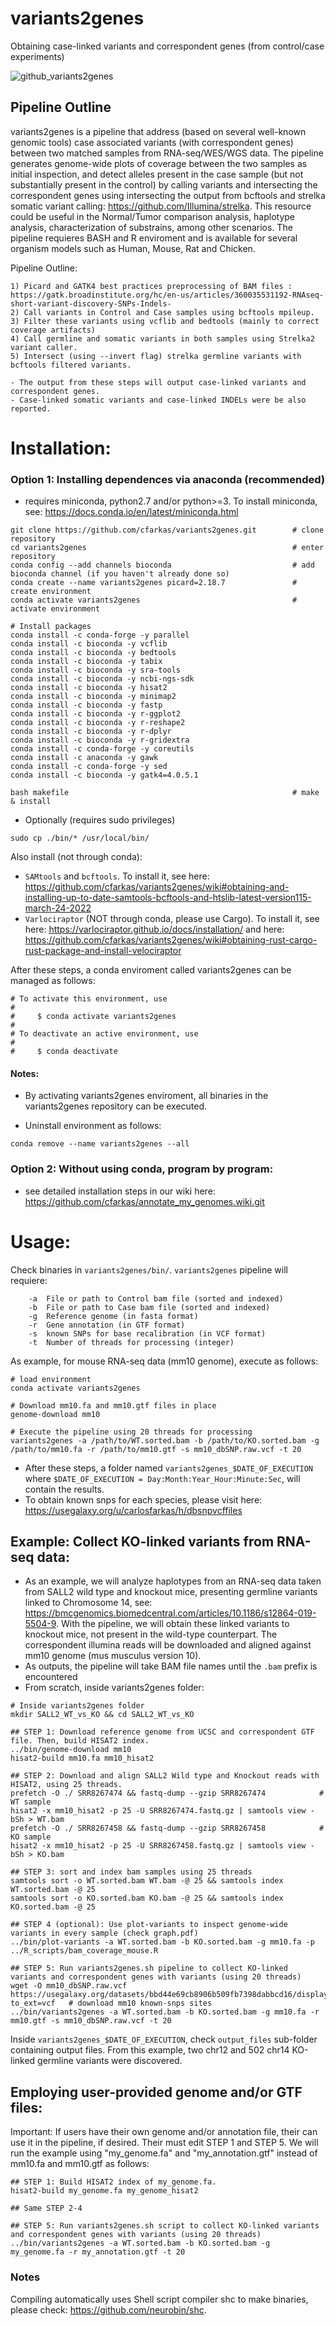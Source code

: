 # variants2genes
Obtaining case-linked variants and correspondent genes (from control/case experiments)

![github_variants2genes](https://user-images.githubusercontent.com/7016350/77459123-d7d06d80-6dc4-11ea-8d21-54a6e7ca9c4b.png)

## Pipeline Outline

variants2genes is a pipeline that address (based on several well-known genomic tools) case associated variants (with correspondent genes) 
between two matched samples from RNA-seq/WES/WGS data. The pipeline generates genome-wide plots of coverage between the two samples as initial inspection, and detect alleles present in the case sample (but not substantially present in the control) by calling variants and intersecting the correspondent genes using intersecting the output from bcftools and strelka somatic variant calling: https://github.com/Illumina/strelka. This resource could be useful in the Normal/Tumor comparison analysis, haplotype analysis, characterization of substrains, among other scenarios.
The pipeline requieres BASH and R enviroment and is available for several organism models such as Human, Mouse, Rat and Chicken.

Pipeline Outline:

```
1) Picard and GATK4 best practices preprocessing of BAM files : https://gatk.broadinstitute.org/hc/en-us/articles/360035531192-RNAseq-short-variant-discovery-SNPs-Indels-
2) Call variants in Control and Case samples using bcftools mpileup.
3) Filter these variants using vcflib and bedtools (mainly to correct coverage artifacts)
4) Call germline and somatic variants in both samples using Strelka2 variant caller.
5) Intersect (using --invert flag) strelka germline variants with bcftools filtered variants. 

- The output from these steps will output case-linked variants and correspondent genes. 
- Case-linked somatic variants and case-linked INDELs were be also reported.
```

# Installation:

### Option 1: Installing dependences via anaconda (recommended)
- requires miniconda, python2.7 and/or python>=3. To install miniconda, see: https://docs.conda.io/en/latest/miniconda.html
```
git clone https://github.com/cfarkas/variants2genes.git        # clone repository
cd variants2genes                                              # enter repository
conda config --add channels bioconda                           # add bioconda channel (if you haven't already done so)
conda create --name variants2genes picard=2.18.7               # create environment
conda activate variants2genes                                  # activate environment

# Install packages
conda install -c conda-forge -y parallel 
conda install -c bioconda -y vcflib
conda install -c bioconda -y bedtools
conda install -c bioconda -y tabix
conda install -c bioconda -y sra-tools
conda install -c bioconda -y ncbi-ngs-sdk
conda install -c bioconda -y hisat2
conda install -c bioconda -y minimap2
conda install -c bioconda -y fastp
conda install -c bioconda -y r-ggplot2
conda install -c bioconda -y r-reshape2
conda install -c bioconda -y r-dplyr
conda install -c bioconda -y r-gridextra
conda install -c conda-forge -y coreutils
conda install -c anaconda -y gawk
conda install -c conda-forge -y sed
conda install -c bioconda -y gatk4=4.0.5.1

bash makefile                                                  # make  & install
```
- Optionally (requires sudo privileges)
```
sudo cp ./bin/* /usr/local/bin/
```

Also install (not through conda):

- ```SAMtools``` and ```bcftools```. To install it, see here: https://github.com/cfarkas/variants2genes/wiki#obtaining-and-installing-up-to-date-samtools-bcftools-and-htslib-latest-version115-march-24-2022
- ```Varlociraptor``` (NOT through conda, please use Cargo). To install it, see here: https://varlociraptor.github.io/docs/installation/ and here: https://github.com/cfarkas/variants2genes/wiki#obtaining-rust-cargo-rust-package-and-install-velociraptor

After these steps, a conda enviroment called variants2genes can be managed as follows:
```
# To activate this environment, use
#
#     $ conda activate variants2genes
#
# To deactivate an active environment, use
#
#     $ conda deactivate
```

#### Notes: 

- By activating variants2genes enviroment, all binaries in the variants2genes repository can be executed.

- Uninstall environment as follows: 
```
conda remove --name variants2genes --all
```

### Option 2: Without using conda, program by program:

- see detailed installation steps in our wiki here: https://github.com/cfarkas/annotate_my_genomes.wiki.git

# Usage:

Check binaries in ```variants2genes/bin/```. ```variants2genes``` pipeline will requiere:
```
    -a  File or path to Control bam file (sorted and indexed)
    -b  File or path to Case bam file (sorted and indexed)
    -g  Reference genome (in fasta format)
    -r  Gene annotation (in GTF format)
    -s  known SNPs for base recalibration (in VCF format)
    -t  Number of threads for processing (integer)
```
As example, for mouse RNA-seq data (mm10 genome), execute as follows:
```
# load environment
conda activate variants2genes

# Download mm10.fa and mm10.gtf files in place
genome-download mm10   

# Execute the pipeline using 20 threads for processing
variants2genes -a /path/to/WT.sorted.bam -b /path/to/KO.sorted.bam -g /path/to/mm10.fa -r /path/to/mm10.gtf -s mm10_dbSNP.raw.vcf -t 20
```
- After these steps, a folder named ```variants2genes_$DATE_OF_EXECUTION``` where ```$DATE_OF_EXECUTION = Day:Month:Year_Hour:Minute:Sec```, will contain the results. 
- To obtain known snps for each species, please visit here: https://usegalaxy.org/u/carlosfarkas/h/dbsnpvcffiles

## Example: Collect KO-linked variants from RNA-seq data:
- As an example, we will analyze haplotypes from an RNA-seq data taken from SALL2 wild type and knockout mice, presenting germline variants linked to Chromosome 14, see: https://bmcgenomics.biomedcentral.com/articles/10.1186/s12864-019-5504-9. With the pipeline, we will obtain these linked variants to knockout mice, not present in the wild-type counterpart. The correspondent illumina reads will be downloaded and aligned against mm10 genome (mus musculus version 10). 
- As outputs, the pipeline will take BAM file names until the ```.bam``` prefix is encountered
- From scratch, inside variants2genes folder:

```
# Inside variants2genes folder
mkdir SALL2_WT_vs_KO && cd SALL2_WT_vs_KO

## STEP 1: Download reference genome from UCSC and correspondent GTF file. Then, build HISAT2 index. 
../bin/genome-download mm10
hisat2-build mm10.fa mm10_hisat2

## STEP 2: Download and align SALL2 Wild type and Knockout reads with HISAT2, using 25 threads.
prefetch -O ./ SRR8267474 && fastq-dump --gzip SRR8267474            # WT sample
hisat2 -x mm10_hisat2 -p 25 -U SRR8267474.fastq.gz | samtools view -bSh > WT.bam
prefetch -O ./ SRR8267458 && fastq-dump --gzip SRR8267458            # KO sample
hisat2 -x mm10_hisat2 -p 25 -U SRR8267458.fastq.gz | samtools view -bSh > KO.bam

## STEP 3: sort and index bam samples using 25 threads
samtools sort -o WT.sorted.bam WT.bam -@ 25 && samtools index WT.sorted.bam -@ 25
samtools sort -o KO.sorted.bam KO.bam -@ 25 && samtools index KO.sorted.bam -@ 25

## STEP 4 (optional): Use plot-variants to inspect genome-wide variants in every sample (check graph.pdf)
../bin/plot-variants -a WT.sorted.bam -b KO.sorted.bam -g mm10.fa -p ../R_scripts/bam_coverage_mouse.R

## STEP 5: Run variants2genes.sh pipeline to collect KO-linked variants and correspondent genes with variants (using 20 threads)
wget -O mm10_dbSNP.raw.vcf https://usegalaxy.org/datasets/bbd44e69cb8906b509fb7398dabbcd16/display?to_ext=vcf   # download mm10 known-snps sites
../bin/variants2genes -a WT.sorted.bam -b KO.sorted.bam -g mm10.fa -r mm10.gtf -s mm10_dbSNP.raw.vcf -t 20
```
Inside ```variants2genes_$DATE_OF_EXECUTION```, check ```output_files``` sub-folder containing output files. From this example, two chr12 and 502 chr14 KO-linked germline variants were discovered.  

## Employing user-provided genome and/or GTF files:

Important: If users have their own genome and/or annotation file, their can use it in the pipeline, if desired. Their must edit STEP 1 and STEP 5. We will run the example using "my_genome.fa" and "my_annotation.gtf" instead of mm10.fa and mm10.gtf as follows:

```
## STEP 1: Build HISAT2 index of my_genome.fa. 
hisat2-build my_genome.fa my_genome_hisat2

## Same STEP 2-4

## STEP 5: Run variants2genes.sh script to collect KO-linked variants and correspondent genes with variants (using 20 threads)
../bin/variants2genes -a WT.sorted.bam -b KO.sorted.bam -g my_genome.fa -r my_annotation.gtf -t 20
```

### Notes
Compiling automatically uses Shell script compiler shc to make binaries, please check: https://github.com/neurobin/shc. 
